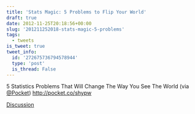 ```yaml
---
title: 'Stats Magic: 5 Problems to Flip Your World'
draft: true
date: 2012-11-25T20:18:56+00:00
slug: '201211252018-stats-magic-5-problems'
tags:
  - tweets
is_tweet: true
tweet_info:
  id: '272675736794578944'
  type: 'post'
  is_thread: False
---
```




5 Statistics Problems That Will Change The Way You See The World (via [@Pocket](https://x.com/Pocket)) <http://pocket.co/shypw>

[Discussion](https://x.com/sytelus/status/272675736794578944)
